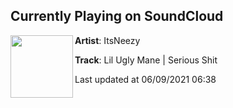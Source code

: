 ## Currently Playing on SoundCloud

[<img align="left" width="100" src="https://i1.sndcdn.com/artworks-000032286052-ojwqhj-t500x500.jpg">](https://soundcloud.com/darnell-yancey/lil-ugly-mane-serious-shit)

**Artist**: ItsNeezy 

**Track**: Lil Ugly Mane | Serious Shit

Last updated at 06/09/2021 06:38
